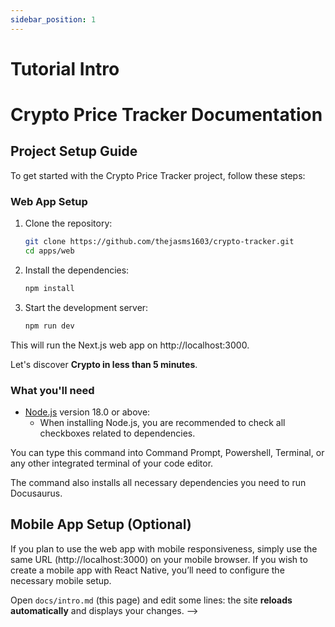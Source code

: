 ```yaml
---
sidebar_position: 1
---
```


# Tutorial Intro

# Crypto Price Tracker Documentation

## Project Setup Guide

To get started with the Crypto Price Tracker project, follow these steps:

### Web App Setup

1. Clone the repository:
   ```bash
   git clone https://github.com/thejasms1603/crypto-tracker.git
   cd apps/web
2. Install the dependencies:
   ```bash
   npm install
3. Start the development server:
   ```bash
   npm run dev

This will run the Next.js web app on http://localhost:3000.


Let's discover **Crypto in less than 5 minutes**.

### What you'll need

- [Node.js](https://nodejs.org/en/download/) version 18.0 or above:
  - When installing Node.js, you are recommended to check all checkboxes related to dependencies.

You can type this command into Command Prompt, Powershell, Terminal, or any other integrated terminal of your code editor.

The command also installs all necessary dependencies you need to run Docusaurus.

## Mobile App Setup (Optional)

If you plan to use the web app with mobile responsiveness, simply use the same URL (http://localhost:3000) on your mobile browser. If you wish to create a mobile app with React Native, you’ll need to configure the necessary mobile setup.



Open `docs/intro.md` (this page) and edit some lines: the site **reloads automatically** and displays your changes. -->
